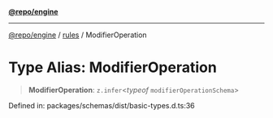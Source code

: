 [**@repo/engine**](../../README.md)

---

[@repo/engine](../../modules.md) / [rules](../README.md) / ModifierOperation

# Type Alias: ModifierOperation

> **ModifierOperation**: `z.infer`\<_typeof_ `modifierOperationSchema`\>

Defined in: packages/schemas/dist/basic-types.d.ts:36
